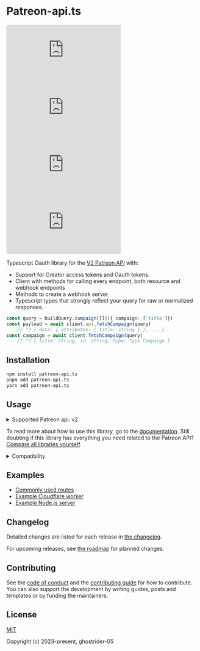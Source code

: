 # Patreon-api.ts

[![npm](https://img.shields.io/npm/v/patreon-api.ts)](https://www.npmjs.com/package/patreon-api.ts?activeTab=versions)
[![npm](https://img.shields.io/npm/dm/patreon-api.ts)](https://www.npmjs.com/package/patreon-api.ts?activeTab=readme)
[![GitHub issues](https://img.shields.io/github/issues/ghostrider-05/patreon-api.ts)](https://github.com/ghostrider-05/patreon-api.ts/issues/)
[![GitHub stars](https://img.shields.io/github/stars/ghostrider-05/patreon-api.ts?style=flat&label=stargazers)](https://github.com/ghostrider-05/patreon-api.ts/stars/)

Typescript Oauth library for the [V2 Patreon API](https://docs.patreon.com/) with:

- Support for Creator access tokens and Oauth tokens.
- Client with methods for calling every endpoint, both resource and webhook endpoints
- Methods to create a webhook server
- Typescript types that strongly reflect your query for raw or normalized responses.

```ts
const query = buildQuery.campaign([])({ campaign: ['title']})
const payload = await client.api.fetchCampaign(query)
    // ^? { data: { attributes: { title: string } }, ... }
const campaign = await client.fetchCampaign(query)
    // ^? { title: string, id: string, type: Type.Campaign }
```

## Installation

```sh
npm install patreon-api.ts
pnpm add patreon-api.ts
yarn add patreon-api.ts
```

## Usage

<details>
<summary>Supported Patreon api: v2</summary>

> [!CAUTION]
> This package does not include v1 of the Patreon API and starts with [API v2](https://docs.patreon.com/#apiv2-oauth)

The default API version for this package is `2` and might change in major versions.
When the default API version is changed, old versions will still receive updates.
You can not import this module by API version since it is unlikely that Patreon will release a new version any time soon.

</details>

To read more about how to use this library, go to the [documentation](https://patreon-api.pages.dev). Still doubting if this library has everything you need related to the Patreon API? [Compare all libraries yourself](https://patreon-api.pages.dev/guide/introduction#why).

<details>
<summary>Compatibility</summary>

To check for compatibility with this package, look if your platform:

- has the globals: `AbortController`, `setTimeout`, `clearTimeout`, `fetch`, `URL` and `URLSearchParams`
  - for node.js: `v18` or higher
  - for Cloudflare workers: [enable Node.js](https://developers.cloudflare.com/workers/runtime-apis/nodejs/#enable-nodejs-with-workers)
- supports `ES2020`
- supports `createHmac` of the `node:crypto` module

> [!WARNING]
> This is a server-side API & Oauth package and requires your application tokens. Make sure you do not share or expose your tokens or run this code client-side.

</details>

## Examples

- [Commonly used routes](./examples/README.md)
- [Example Cloudflare worker](./examples/cloudflare-webhook/)
- [Example Node.js server](./examples/nodejs-esm/)

## Changelog

Detailed changes are listed for each release in [the changelog](./CHANGELOG.md).

For upcoming releases, see [the roadmap](https://github.com/users/ghostrider-05/projects/5) for planned changes.

## Contributing

See the [code of conduct](./CODE_OF_CONDUCT.md) and the [contributing guide](./CONTRIBUTING.md) for how to contribute. You can also support the development by writing guides, posts and templates or by funding the maintainers.

## License

[MIT](./LICENSE)

Copyright (c) 2023-present, ghostrider-05
